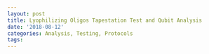 ```yaml
---
layout: post
title: Lyophilizing Oligos Tapestation Test and Qubit Analysis
date: '2018-08-12'
categories: Analysis, Testing, Protocols
tags: 
---
```

